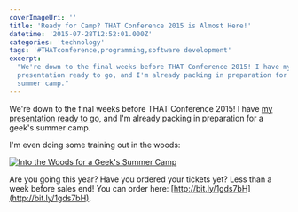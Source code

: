 ```yaml
---
coverImageUri: ''
title: 'Ready for Camp? THAT Conference 2015 is Almost Here!'
datetime: '2015-07-28T12:52:01.000Z'
categories: 'technology'
tags: '#THATconference,programming,software development'
excerpt:
  "We're down to the final weeks before THAT Conference 2015! I have my
  presentation ready to go, and I'm already packing in preparation for a geek's
  summer camp."
---
```


We're down to the final weeks before THAT Conference 2015! I have
[my presentation ready to go](https://www.brandonmartinez.com/2015/05/18/speaking-engagements-that-conference-2015/),
and I'm already packing in preparation for a geek's summer camp.

I'm even doing some training out in the woods:

[![Into the Woods for a Geek's Summer Camp](http://assets.brandonmartinez.com/brandonmartinez/2015/07/MartinezMedia-20150725347-WebReady.jpg)](http://assets.brandonmartinez.com/brandonmartinez/2015/07/MartinezMedia-20150725347-WebReady.jpg)

Are you going this year? Have you ordered your tickets yet? Less than a week
before sales end! You can order here:
[http://bit.ly/1gds7bH](http://bit.ly/1gds7bH).
